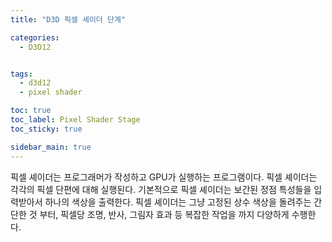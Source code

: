 ```yaml
---
title: "D3D 픽셀 셰이더 단계"

categories:
  - D3D12


tags:
  - d3d12
  - pixel shader

toc: true
toc_label: Pixel Shader Stage
toc_sticky: true

sidebar_main: true
---
```


픽셀 셰이더는 프로그래머가 작성하고 GPU가 실행하는 프로그램이다. 픽셀 셰이더는 각각의 픽셀 단편에 대해 실행된다. 기본적으로 픽셀 셰이더는 보간된 정점 특성들을 입력받아서 하나의 색상을 출력한다. 픽셀 셰이더는 그냥 고정된 상수 색상을 돌려주는 간단한 것 부터, 픽셀당 조명, 반사, 그림자 효과 등 복잡한 작업을 까지 다양하게 수행한다.
